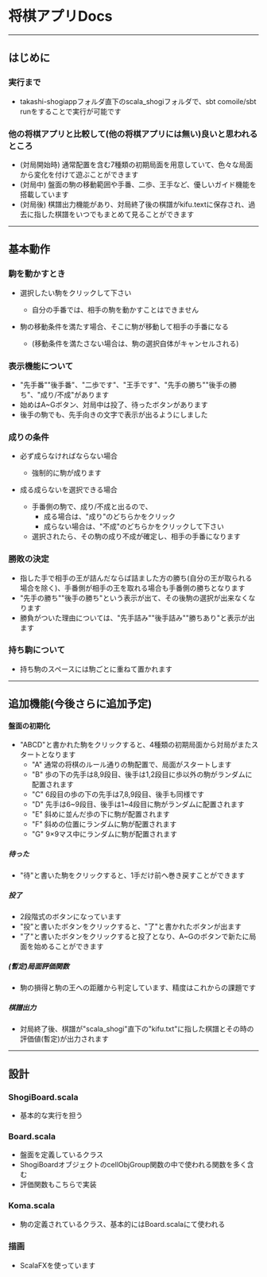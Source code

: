 # 将棋アプリDocs------------## はじめに### 実行まで- takashi-shogiappフォルダ直下のscala_shogiフォルダで、sbt comoile/sbt runをすることで実行が可能です### 他の将棋アプリと比較して(他の将棋アプリには無い)良いと思われるところ- (対局開始時) 通常配置を含む7種類の初期局面を用意していて、色々な局面から変化を付けて遊ぶことができます- (対局中) 盤面の駒の移動範囲や手番、二歩、王手など、優しいガイド機能を搭載しています- (対局後) 棋譜出力機能があり、対局終了後の棋譜がkifu.textに保存され、過去に指した棋譜をいつでもまとめて見ることができます------------## 基本動作### 駒を動かすとき- 選択したい駒をクリックして下さい	- 自分の手番では、相手の駒を動かすことはできません	- 駒の移動条件を満たす場合、そこに駒が移動して相手の手番になる	- (移動条件を満たさない場合は、駒の選択自体がキャンセルされる)	### 表示機能について- "先手番""後手番"、"二歩です"、"王手です"、"先手の勝ち""後手の勝ち"、"成り/不成"があります- 始めはA~Gボタン、対局中は投了、待ったボタンがあります- 後手の駒でも、先手向きの文字で表示が出るようにしました### 成りの条件- 必ず成らなければならない場合	- 強制的に駒が成ります- 成る成らないを選択できる場合	- 手番側の駒で、成り/不成と出るので、		- 成る場合は、"成り"のどちらかをクリック		- 成らない場合は、"不成"のどちらかをクリックして下さい	- 選択されたら、その駒の成り不成が確定し、相手の手番になります### 勝敗の決定- 指した手で相手の王が詰んだならば詰ました方の勝ち(自分の王が取られる場合を除く)、手番側が相手の王を取れる場合も手番側の勝ちとなります- "先手の勝ち""後手の勝ち"という表示が出て、その後駒の選択が出来なくなります- 勝負がついた理由については、"先手詰み""後手詰み""勝ちあり"と表示が出ます### 持ち駒について- 持ち駒のスペースには駒ごとに重ねて置かれます------------## 追加機能(今後さらに追加予定)#### 盤面の初期化- "ABCD"と書かれた駒をクリックすると、4種類の初期局面から対局がまたスタートとなります	- "A" 通常の将棋のルール通りの駒配置で、局面がスタートします	- "B" 歩の下の先手は8,9段目、後手は1,2段目に歩以外の駒がランダムに配置されます	- "C" 6段目の歩の下の先手は7,8,9段目、後手も同様です	- "D" 先手は6~9段目、後手は1~4段目に駒がランダムに配置されます	- "E" 斜めに並んだ歩の下に駒が配置されます	- "F" 斜めの位置にランダムに駒が配置されます	- "G" 9×9マス中にランダムに駒が配置されます	 	 ##### 待った- "待"と書いた駒をクリックすると、1手だけ前へ巻き戻すことができます##### 投了- 2段階式のボタンになっています- "投"と書いたボタンをクリックすると、"了"と書かれたボタンが出ます- "了"と書いたボタンをクリックすると投了となり、A~Gのボタンで新たに局面を始めることができます##### (暫定)局面評価関数- 駒の損得と駒の王への距離から判定しています、精度はこれからの課題です##### 棋譜出力- 対局終了後、棋譜が"scala_shogi"直下の"kifu.txt"に指した棋譜とその時の評価値(暫定)が出力されます------------## 設計### ShogiBoard.scala- 基本的な実行を担う### Board.scala- 盤面を定義しているクラス- ShogiBoardオブジェクトのcellObjGroup関数の中で使われる関数を多く含む- 評価関数もこちらで実装### Koma.scala- 駒の定義されているクラス、基本的にはBoard.scalaにて使われる### 描画- ScalaFXを使っています